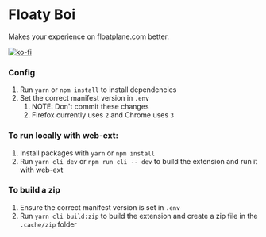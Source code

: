 # Floaty Boi

Makes your experience on floatplane.com better.

[![ko-fi](https://ko-fi.com/img/githubbutton_sm.svg)](https://ko-fi.com/L3L8JWKYY)

### Config

1. Run `yarn` or `npm install` to install dependencies
2. Set the correct manifest version in `.env` 
   1. NOTE: Don't commit these changes
   2. Firefox currently uses `2` and Chrome uses `3`


### To run locally with web-ext:

1. Install packages with `yarn` or `npm install`
2. Run `yarn cli dev` or `npm run cli -- dev` to build the extension and run it with web-ext


### To build a zip

1. Ensure the correct manifest version is set in `.env`
2. Run `yarn cli build:zip` to build the extension and create a zip file in the `.cache/zip` folder